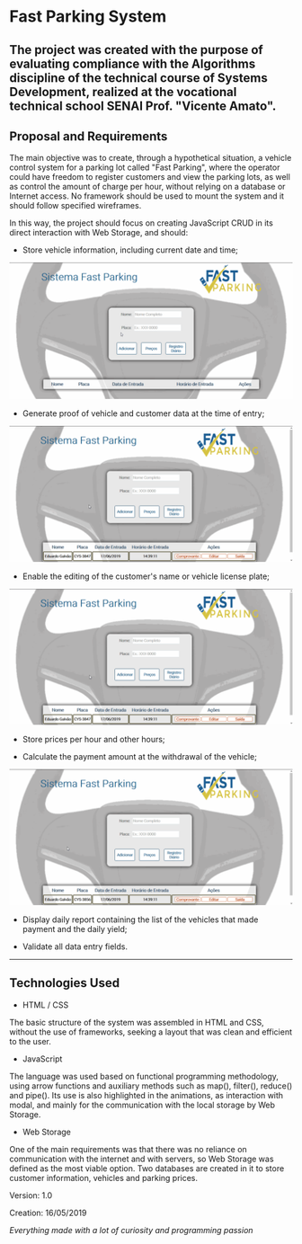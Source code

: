 # Fast Parking System
The project was created with the purpose of evaluating compliance with the Algorithms discipline of the technical course of Systems Development, realized at the vocational technical school SENAI Prof. "Vicente Amato".
---

## Proposal and Requirements
The main objective was to create, through a hypothetical situation, a vehicle control system for a parking lot called "Fast Parking", where the operator could have freedom to register customers and view the parking lots, as well as control the amount of charge per hour, without relying on a database or Internet access. No framework should be used to mount the system and it should follow specified wireframes.

In this way, the project should focus on creating JavaScript CRUD in its direct interaction with Web Storage, and should:

- Store vehicle information, including current date and time;

<img src="./gif/adicao.gif"/>

- Generate proof of vehicle and customer data at the time of entry;

<img src="./gif/comprovante.gif"/>

- Enable the editing of the customer's name or vehicle license plate;

<img src="./gif/edicao.gif"/>

- Store prices per hour and other hours;

- Calculate the payment amount at the withdrawal of the vehicle;

<img src="./gif/exclusao.gif"/>

- Display daily report containing the list of the vehicles that made payment and the daily yield;

- Validate all data entry fields.
---

## Technologies Used

- HTML / CSS

The basic structure of the system was assembled in HTML and CSS, without the use of frameworks, seeking a layout that was clean and efficient to the user.

- JavaScript

The language was used based on functional programming methodology, using arrow functions and auxiliary methods such as map(), filter(), reduce() and pipe(). Its use is also highlighted in the animations, as interaction with modal, and mainly for the communication with the local storage by Web Storage.

- Web Storage

One of the main requirements was that there was no reliance on communication with the internet and with servers, so Web Storage was defined as the most viable option. Two databases are created in it to store customer information, vehicles and parking prices.

Version: 1.0

Creation: 16/05/2019

*Everything made with a lot of curiosity and programming passion*
